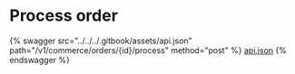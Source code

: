 # Process order

{% swagger src="../../../.gitbook/assets/api.json" path="/v1/commerce/orders/{id}/process" method="post" %}
[api.json](../../../.gitbook/assets/api.json)
{% endswagger %}

